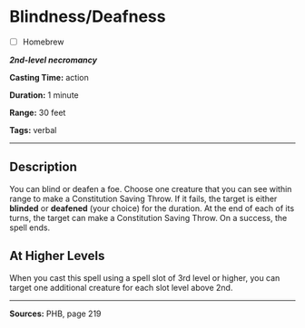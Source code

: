 # Blindness/Deafness

- [ ] Homebrew

***2nd-level necromancy***

**Casting Time:** action

**Duration:** 1 minute

**Range:** 30 feet

**Tags:** verbal

---

## Description
You can blind or deafen a foe.
Choose one creature that you can see within range to make a Constitution Saving Throw.
If it fails, the target is either **blinded** or **deafened** (your choice) for the duration.
At the end of each of its turns, the target can make a Constitution Saving Throw.
On a success, the spell ends.

## At Higher Levels
When you cast this spell using a spell slot of 3rd level or higher, you can target one additional creature for each slot level above 2nd.

---

**Sources:** PHB, page 219
